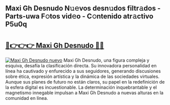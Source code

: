 ## Maxi Gh Desnudo N𝚞𝚎vos desn𝚞dos filtr𝚊dos - Parts-uwa F𝚘tos vid𝚎o - C𝚘ntenido atr𝚊ctivo P5u0q

# <h2><a href="http://mb5ztu.tromn.icu/?c=Maxi+Gh+Desnudo">🔗👉👉👉 Maxi Gh Desnudo 🔗🔗</a></h2>

[![Maxi Gh Desnudo nuevo](https://i.imgur.com/pEAQMta.gif)](http://mb5ztu.tromn.icu/?c=Maxi+Gh+Desnudo)
Maxi Gh Desnudo, una figura compleja y esquiva, desafía la clasificación directa. Su innovadora personalidad en línea ha cautivado y enfurecido a sus seguidores, generando discusiones sobre ética, expresión artística y la dinámica de las sociedades virtuales. Aunque sus planes de futuro no están claros, su papel en la redefinición de la esfera digital es incuestionable. La determinación inquebrantable y el magnetismo innegable impulsan a Maxi Gh Desnudo a nuevas alturas en la comunidad en línea.
